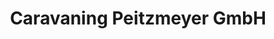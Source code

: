 ---
title: "Caravaning Peitzmeyer GmbH"
url: /bad-oeynhausen/caravaning-peitzmeyer-gmbh/
shop: Wohnwagen
---
